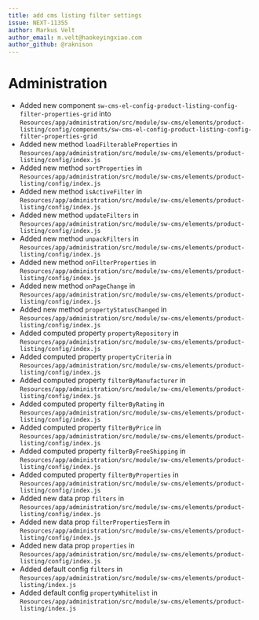 ```yaml
---
title: add cms listing filter settings
issue: NEXT-11355
author: Markus Velt
author_email: m.velt@haokeyingxiao.com 
author_github: @raknison
---
```

# Administration
* Added new component `sw-cms-el-config-product-listing-config-filter-properties-grid` into `Resources/app/administration/src/module/sw-cms/elements/product-listing/config/components/sw-cms-el-config-product-listing-config-filter-properties-grid`
* Added new method `loadFilterableProperties` in `Resources/app/administration/src/module/sw-cms/elements/product-listing/config/index.js`
* Added new method `sortProperties` in `Resources/app/administration/src/module/sw-cms/elements/product-listing/config/index.js`
* Added new method `isActiveFilter` in `Resources/app/administration/src/module/sw-cms/elements/product-listing/config/index.js`
* Added new method `updateFilters` in `Resources/app/administration/src/module/sw-cms/elements/product-listing/config/index.js`
* Added new method `unpackFilters` in `Resources/app/administration/src/module/sw-cms/elements/product-listing/config/index.js`
* Added new method `onFilterProperties` in `Resources/app/administration/src/module/sw-cms/elements/product-listing/config/index.js`
* Added new method `onPageChange` in `Resources/app/administration/src/module/sw-cms/elements/product-listing/config/index.js`
* Added new method `propertyStatusChanged` in `Resources/app/administration/src/module/sw-cms/elements/product-listing/config/index.js`
* Added computed property `propertyRepository` in `Resources/app/administration/src/module/sw-cms/elements/product-listing/config/index.js`
* Added computed property `propertyCriteria` in `Resources/app/administration/src/module/sw-cms/elements/product-listing/config/index.js`
* Added computed property `filterByManufacturer` in `Resources/app/administration/src/module/sw-cms/elements/product-listing/config/index.js`
* Added computed property `filterByRating` in `Resources/app/administration/src/module/sw-cms/elements/product-listing/config/index.js`
* Added computed property `filterByPrice` in `Resources/app/administration/src/module/sw-cms/elements/product-listing/config/index.js`
* Added computed property `filterByFreeShipping` in `Resources/app/administration/src/module/sw-cms/elements/product-listing/config/index.js`
* Added computed property `filterByProperties` in `Resources/app/administration/src/module/sw-cms/elements/product-listing/config/index.js`
* Added new data prop `filters` in `Resources/app/administration/src/module/sw-cms/elements/product-listing/config/index.js`
* Added new data prop `filterPropertiesTerm` in `Resources/app/administration/src/module/sw-cms/elements/product-listing/config/index.js`
* Added new data prop `properties` in `Resources/app/administration/src/module/sw-cms/elements/product-listing/config/index.js`
* Added default config `filters` in `Resources/app/administration/src/module/sw-cms/elements/product-listing/index.js`
* Added default config `propertyWhitelist` in `Resources/app/administration/src/module/sw-cms/elements/product-listing/index.js`
